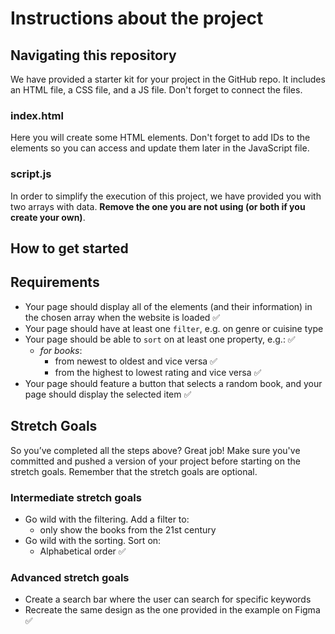 # Instructions about the project

## Navigating this repository

We have provided a starter kit for your project in the GitHub repo. It includes an HTML file, a CSS file, and a JS file. Don't forget to connect the files.

### index.html

Here you will create some HTML elements. Don't forget to add IDs to the elements so you can access and update them later in the JavaScript file.

### script.js

In order to simplify the execution of this project, we have provided you with two arrays with data. **Remove the one you are not using (or both if you create your own)**.

## How to get started

## Requirements

- Your page should display all of the elements (and their information) in the chosen array when the website is loaded ✅
- Your page should have at least one `filter`, e.g. on genre or cuisine type
- Your page should be able to `sort` on at least one property, e.g.: ✅
  - _for books_:
    - from newest to oldest and vice versa ✅
    - from the highest to lowest rating and vice versa ✅
- Your page should feature a button that selects a random book, and your page should display the selected item ✅

## Stretch Goals

So you’ve completed all the steps above? Great job! Make sure you've committed and pushed a version of your project before starting on the stretch goals. Remember that the stretch goals are optional.

### Intermediate stretch goals

- Go wild with the filtering. Add a filter to:
  - only show the books from the 21st century
- Go wild with the sorting. Sort on:
  - Alphabetical order ✅

### Advanced stretch goals

- Create a search bar where the user can search for specific keywords
- Recreate the same design as the one provided in the example on Figma ✅

